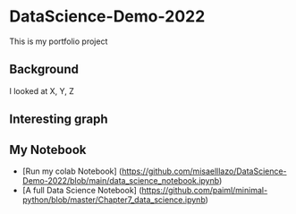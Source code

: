 # DataScience-Demo-2022
This is my portfolio project


## Background

I looked at X, Y, Z

## Interesting graph

## My Notebook

* [Run my colab Notebook]  (https://github.com/misaelllazo/DataScience-Demo-2022/blob/main/data_science_notebook.ipynb)
* [A full Data Science Notebook] (https://github.com/paiml/minimal-python/blob/master/Chapter7_data_science.ipynb)
